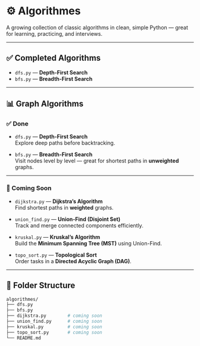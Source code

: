 # ⚙️ Algorithmes

A growing collection of classic algorithms in clean, simple Python — great for learning, practicing, and interviews.

---

## ✅ Completed Algorithms

- `dfs.py` — **Depth-First Search**
- `bfs.py` — **Breadth-First Search**

---

## 📊 Graph Algorithms

### ✅ Done

- `dfs.py` — **Depth-First Search**  
  Explore deep paths before backtracking.

- `bfs.py` — **Breadth-First Search**  
  Visit nodes level by level — great for shortest paths in **unweighted** graphs.

---

### 🚧 Coming Soon

- `dijkstra.py` — **Dijkstra’s Algorithm**  
  Find shortest paths in **weighted** graphs.

- `union_find.py` — **Union-Find (Disjoint Set)**  
  Track and merge connected components efficiently.

- `kruskal.py` — **Kruskal’s Algorithm**  
  Build the **Minimum Spanning Tree (MST)** using Union-Find.

- `topo_sort.py` — **Topological Sort**  
  Order tasks in a **Directed Acyclic Graph (DAG)**.

---

## 📁 Folder Structure

```bash
algorithmes/
├── dfs.py
├── bfs.py
├── dijkstra.py        # coming soon
├── union_find.py      # coming soon
├── kruskal.py         # coming soon
├── topo_sort.py       # coming soon
└── README.md
